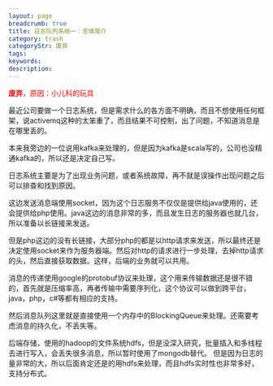 ```yaml
---
layout: page
breadcrumb: true
title: 日志队列系统一：总体简介
category: trash
categoryStr: 废弃
tags: 
keywords: 
description: 
---
```


<span style="color:red">**废弃**，原因：小儿科的玩具</span><br/>


最近公司要做一个日志系统，但是需求什么的各方面不明确，而且不想使用任何框架，说activemq这种的太笨重了，而且结果不可控制，出了问题，不知道消息是在哪里丢的。

本来我旁边的一位说用kafka来处理的，但是因为kafka是scala写的，公司也没精通kafka的，所以还是决定自己写。

日志系统主要是为了出现业务问题，或者系统故障，再不就是误操作出现问题之后可以排查和找到原因。

这边发送消息端使用socket，因为这个日志服务不仅仅是提供给java使用的，还会提供给php使用。java这边的消息非常的多，而且发生日志的服务器也就几台，所以准备以长链接来发送。

但是php这边的没有长链接，大部分php的都是以http请求来发送，所以最终还是决定使用socket来作为服务器端。然后对http的请求进行一步处理，去掉http请求的头，然后直接获取数据。这样，后端的业务就可以共用。

消息的传递使用google的protobuf协议来处理，这个用来传输数据还是很不错的，首先就是压缩率高，再者传输中需要序列化，这个协议可以做到跨平台，java，php，c#等都有相应的支持。

然后消息队列这里就是直接使用一个内存中的BlockingQueue来处理。还需要考虑消息的持久化，不丢失等。

后端存储，使用的hadoop的文件系统hdfs，但是没深入研究，批量插入和多线程去进行写入，会丢失很多消息，所以暂时使用了mongodb替代。
但是因为日志的量非常的大，所以后面肯定还是的用hdfs来处理，而且hdfs实时性也非常多好，支持分布式。


